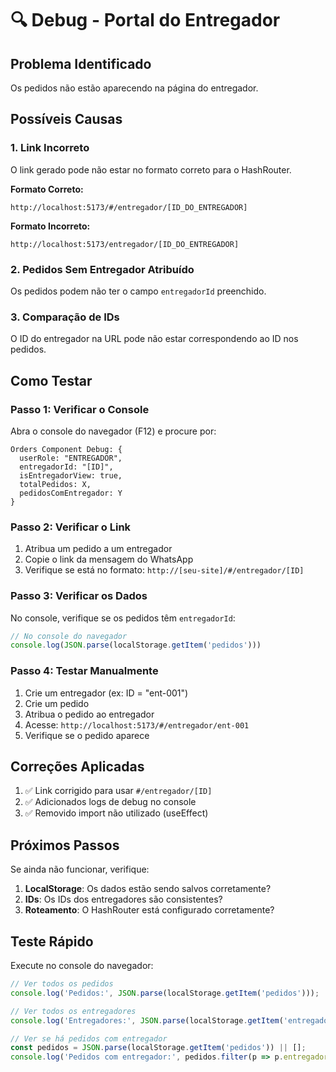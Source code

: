 # 🔍 Debug - Portal do Entregador

## Problema Identificado

Os pedidos não estão aparecendo na página do entregador.

## Possíveis Causas

### 1. Link Incorreto
O link gerado pode não estar no formato correto para o HashRouter.

**Formato Correto:**
```
http://localhost:5173/#/entregador/[ID_DO_ENTREGADOR]
```

**Formato Incorreto:**
```
http://localhost:5173/entregador/[ID_DO_ENTREGADOR]
```

### 2. Pedidos Sem Entregador Atribuído
Os pedidos podem não ter o campo `entregadorId` preenchido.

### 3. Comparação de IDs
O ID do entregador na URL pode não estar correspondendo ao ID nos pedidos.

## Como Testar

### Passo 1: Verificar o Console
Abra o console do navegador (F12) e procure por:
```
Orders Component Debug: {
  userRole: "ENTREGADOR",
  entregadorId: "[ID]",
  isEntregadorView: true,
  totalPedidos: X,
  pedidosComEntregador: Y
}
```

### Passo 2: Verificar o Link
1. Atribua um pedido a um entregador
2. Copie o link da mensagem do WhatsApp
3. Verifique se está no formato: `http://[seu-site]/#/entregador/[ID]`

### Passo 3: Verificar os Dados
No console, verifique se os pedidos têm `entregadorId`:
```javascript
// No console do navegador
console.log(JSON.parse(localStorage.getItem('pedidos')))
```

### Passo 4: Testar Manualmente
1. Crie um entregador (ex: ID = "ent-001")
2. Crie um pedido
3. Atribua o pedido ao entregador
4. Acesse: `http://localhost:5173/#/entregador/ent-001`
5. Verifique se o pedido aparece

## Correções Aplicadas

1. ✅ Link corrigido para usar `#/entregador/[ID]`
2. ✅ Adicionados logs de debug no console
3. ✅ Removido import não utilizado (useEffect)

## Próximos Passos

Se ainda não funcionar, verifique:

1. **LocalStorage**: Os dados estão sendo salvos corretamente?
2. **IDs**: Os IDs dos entregadores são consistentes?
3. **Roteamento**: O HashRouter está configurado corretamente?

## Teste Rápido

Execute no console do navegador:
```javascript
// Ver todos os pedidos
console.log('Pedidos:', JSON.parse(localStorage.getItem('pedidos')));

// Ver todos os entregadores
console.log('Entregadores:', JSON.parse(localStorage.getItem('entregadores')));

// Ver se há pedidos com entregador
const pedidos = JSON.parse(localStorage.getItem('pedidos')) || [];
console.log('Pedidos com entregador:', pedidos.filter(p => p.entregadorId));
```
